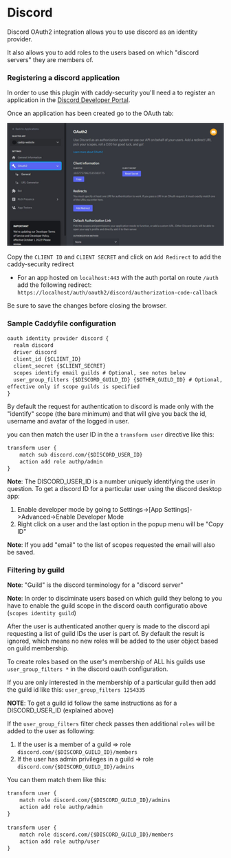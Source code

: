 # Discord

Discord OAuth2 integration allows you to use discord as an identity provider.

It also allows you to add roles to the users based on which "discord servers" they are members of.

### Registering a discord application

In order to use this plugin with caddy-security you'll need a to register an application in the [Discord Developer Portal](https://discord.com/developers/applications).

Once an application has been created go to the OAuth tab:

![Discord Application Dashboard](../images/oauth2_discord_new_app.jpg)

Copy the `CLIENT ID` and `CLIENT SECRET` and click on `Add Redirect` to add the caddy-security redirect
* For an app hosted on `localhost:443` with the auth portal on route `/auth` add the following redirect: `https://localhost/auth/oauth2/discord/authorization-code-callback`

Be sure to save the changes before closing the browser.

### Sample Caddyfile configuration

```caddyfile
oauth identity provider discord {
  realm discord
  driver discord
  client_id {$CLIENT_ID}
  client_secret {$CLIENT_SECRET}
  scopes identify email guilds # Optional, see notes below
  user_group_filters {$DISCORD_GUILD_ID} {$OTHER_GUILD_ID} # Optional, effective only if scope guilds is specified
}
```

By default the request for authentication to discord is made only with the "identify" scope (the bare minimum) and that will give you back the id, username and avatar of the logged in user.

you can then match the user ID in the a `transform user` directive like this:

```caddyfile
transform user {
    match sub discord.com/{$DISCORD_USER_ID}
    action add role authp/admin
}
```

**Note**: The DISCORD_USER_ID is a number uniquely identifying the user in question.
To get a discord ID for a particular user using the discord desktop app:
1. Enable developer mode by going to Settings->\[App Settings\]->Advanced->Enable Developer Mode
2. Right click on a user and the last option in the popup menu will be "Copy ID"

**Note**: If you add "email" to the list of scopes requested the email will also be saved.

### Filtering by guild

**Note**: "Guild" is the discord terminology for a "discord server"

**Note**: In order to disciminate users based on which guild they belong to you have to enable the guild scope in the discord oauth configuratio above (`scopes identity guild`)

After the user is authenticated another query is made to the discord api requesting a list of guild IDs the user is part of. By default the result is ignored, which means no new roles will be added to the user object based on guild membership.

To create roles based on the user's membership of ALL his guilds use `user_group_filters *` in the discord oauth configuration.

If you are only interested in the membership of a particular guild then add the guild id like this: `user_group_filters 1254335`

**NOTE**: To get a guild id follow the same instructions as for a DISCORD_USER_ID (explained above)

If the `user_group_filters` filter check passes then additional `roles` will be added to the user as following:
1. If the user is a member of a guild => role `discord.com/{$DISCORD_GUILD_ID}/members`
2. If the user has admin privileges in a guild => role `discord.com/{$DISCORD_GUILD_ID}/admins`

You can them match them like this:

```caddyfile
transform user {
    match role discord.com/{$DISCORD_GUILD_ID}/admins
    action add role authp/admin
}

transform user {
    match role discord.com/{$DISCORD_GUILD_ID}/members
    action add role authp/user
}
```